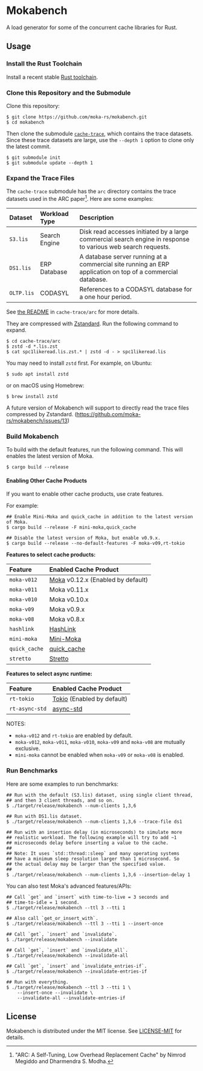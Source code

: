 # Mokabench

A load generator for some of the concurrent cache libraries for Rust.


## Usage

### Install the Rust Toolchain

Install a recent stable [Rust toolchain][rustup].

### Clone this Repository and the Submodule

Clone this repository:

```console
$ git clone https://github.com/moka-rs/mokabench.git
$ cd mokabench
```

Then clone the submodule [`cache-trace`][git-cache-trace], which contains the trace
datasets. Since these trace datasets are large, use the `--depth 1` option to clone
only the latest commit.

```console
$ git submodule init
$ git submodule update --depth 1
```

### Expand the Trace Files

The `cache-trace` submodule has the `arc` directory contains the trace datasets used
in the ARC paper[^1]. Here are some examples:

| Dataset    | Workload Type | Description |
|:-----------|:--------------|:------------|
| `S3.lis`   | Search Engine | Disk read accesses initiated by a large commercial search engine in response to various web search requests. |
| `DS1.lis`  | ERP Database  | A database server running at a commercial site running an ERP application on top of a commercial database. |
| `OLTP.lis` | CODASYL       | References to a CODASYL database for a one hour period. |

See [the README][git-cache-trace-arc] in `cache-trace/arc` for more details.

They are compressed with [Zstandard][zstd]. Run the following command to expand.

```console
$ cd cache-trace/arc
$ zstd -d *.lis.zst
$ cat spc1likeread.lis.zst.* | zstd -d - > spc1likeread.lis
```

You may need to install `zstd` first. For example, on Ubuntu:

```console
$ sudo apt install zstd
```

or on macOS using Homebrew:

```console
$ brew install zstd
```

A future version of Mokabench will support to directly read the trace files
compressed by Zstandard. (https://github.com/moka-rs/mokabench/issues/13)

[git-cache-trace]: https://github.com/moka-rs/cache-trace
[git-cache-trace-arc]: https://github.com/moka-rs/cache-trace/tree/main/arc
[zstd]: https://facebook.github.io/zstd/
[^1]: "ARC: A Self-Tuning, Low Overhead Replacement Cache" by Nimrod Megiddo and Dharmendra S. Modha.

### Build Mokabench

To build with the default features, run the following command. This will enables the
latest version of Moka.

```console
$ cargo build --release
```

#### Enabling Other Cache Products

If you want to enable other cache products, use crate features.

For example:

```console
## Enable Mini-Moka and quick_cache in addition to the latest version of Moka.
$ cargo build --release -F mini-moka,quick_cache

## Disable the latest version of Moka, but enable v0.9.x.
$ cargo build --release --no-default-features -F moka-v09,rt-tokio
```

**Features to select cache products:**

| Feature       | Enabled Cache Product |
|:--------------|:----------------------|
| `moka-v012`   | [Moka](https://crates.io/crates/moka) v0.12.x (Enabled by default) |
| `moka-v011`   |  Moka v0.11.x |
| `moka-v010`   |  Moka v0.10.x |
| `moka-v09`    |  Moka v0.9.x |
| `moka-v08`    |  Moka v0.8.x |
| `hashlink`    | [HashLink](https://crates.io/crates/hashlink) |
| `mini-moka`   | [Mini-Moka](https://crates.io/crates/mini-moka) |
| `quick_cache` | [quick_cache](https://crates.io/crates/quick_cache) |
| `stretto`     | [Stretto](https://crates.io/crates/stretto) |

**Features to select async runtime:**

| Feature        | Enabled Cache Product |
|:---------------|:----------------------|
| `rt-tokio`     | [Tokio](https://crates.io/crates/tokio) (Enabled by default) |
| `rt-async-std` | [async-std](https://crates.io/crates/async-std) |

NOTES:

- `moka-v012` and `rt-tokio` are enabled by default.
- `moka-v012`, `moka-v011`, `moka-v010`, `moka-v09` and `moka-v08` are mutually
  exclusive.
- `mini-moka` cannot be enabled when `moka-v09` or `moka-v08` is enabled.


### Run Benchmarks

Here are some examples to run benchmarks:

```console
## Run with the default (S3.lis) dataset, using single client thread,
## and then 3 client threads, and so on.
$ ./target/release/mokabench --num-clients 1,3,6

## Run with DS1.lis dataset.
$ ./target/release/mokabench --num-clients 1,3,6 --trace-file ds1

## Run with an insertion delay (in microseconds) to simulate more
## realistic workload. The following example will try to add ~1
## microseconds delay before inserting a value to the cache.
##
## Note: It uses `std::thread::sleep` and many operating systems
## have a minimum sleep resolution larger than 1 microsecond. So
## the actual delay may be larger than the specified value.
##
$ ./target/release/mokabench --num-clients 1,3,6 --insertion-delay 1
```

You can also test Moka's advanced features/APIs:

```console
## Call `get` and `insert` with time-to-live = 3 seconds and
## time-to-idle = 1 second.
$ ./target/release/mokabench --ttl 3 --tti 1

## Also call `get_or_insert_with`.
$ ./target/release/mokabench --ttl 3 --tti 1 --insert-once

## Call `get`, `insert` and `invalidate`.
$ ./target/release/mokabench --invalidate

## Call `get`, `insert` and `invalidate_all`.
$ ./target/release/mokabench --invalidate-all

## Call `get`, `insert` and `invalidate_entries-if`.
$ ./target/release/mokabench --invalidate-entries-if

## Run with everything.
$ ./target/release/mokabench --ttl 3 --tti 1 \
    --insert-once --invalidate \
    --invalidate-all --invalidate-entries-if
```


## License

Mokabench is distributed under the MIT license. See [LICENSE-MIT](LICENSE-MIT) for details.

<!-- Links -->

[rustup]: https://rustup.rs
